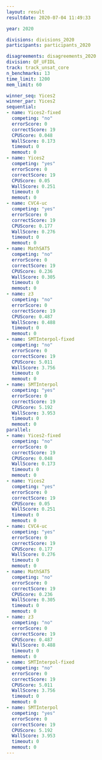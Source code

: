 ```yaml
---
layout: result
resultdate: 2020-07-04 11:49:33

year: 2020

divisions: divisions_2020
participants: participants_2020

disagreements: disagreements_2020
division: QF_UFIDL
track: track_unsat_core
n_benchmarks: 13
time_limit: 1200
mem_limit: 60

winner_seq: Yices2
winner_par: Yices2
sequential:
- name: Yices2-fixed
  competing: "no"
  errorScore: 0
  correctScore: 19
  CPUScore: 0.048
  WallScore: 0.173
  timeout: 0
  memout: 0
- name: Yices2
  competing: "yes"
  errorScore: 0
  correctScore: 19
  CPUScore: 0.05
  WallScore: 0.251
  timeout: 0
  memout: 0
- name: CVC4-uc
  competing: "yes"
  errorScore: 0
  correctScore: 19
  CPUScore: 0.177
  WallScore: 0.276
  timeout: 0
  memout: 0
- name: MathSAT5
  competing: "no"
  errorScore: 0
  correctScore: 19
  CPUScore: 0.236
  WallScore: 0.305
  timeout: 0
  memout: 0
- name: z3
  competing: "no"
  errorScore: 0
  correctScore: 19
  CPUScore: 0.487
  WallScore: 0.488
  timeout: 0
  memout: 0
- name: SMTInterpol-fixed
  competing: "no"
  errorScore: 0
  correctScore: 19
  CPUScore: 5.011
  WallScore: 3.756
  timeout: 0
  memout: 0
- name: SMTInterpol
  competing: "yes"
  errorScore: 0
  correctScore: 19
  CPUScore: 5.192
  WallScore: 3.953
  timeout: 0
  memout: 0
parallel:
- name: Yices2-fixed
  competing: "no"
  errorScore: 0
  correctScore: 19
  CPUScore: 0.048
  WallScore: 0.173
  timeout: 0
  memout: 0
- name: Yices2
  competing: "yes"
  errorScore: 0
  correctScore: 19
  CPUScore: 0.05
  WallScore: 0.251
  timeout: 0
  memout: 0
- name: CVC4-uc
  competing: "yes"
  errorScore: 0
  correctScore: 19
  CPUScore: 0.177
  WallScore: 0.276
  timeout: 0
  memout: 0
- name: MathSAT5
  competing: "no"
  errorScore: 0
  correctScore: 19
  CPUScore: 0.236
  WallScore: 0.305
  timeout: 0
  memout: 0
- name: z3
  competing: "no"
  errorScore: 0
  correctScore: 19
  CPUScore: 0.487
  WallScore: 0.488
  timeout: 0
  memout: 0
- name: SMTInterpol-fixed
  competing: "no"
  errorScore: 0
  correctScore: 19
  CPUScore: 5.011
  WallScore: 3.756
  timeout: 0
  memout: 0
- name: SMTInterpol
  competing: "yes"
  errorScore: 0
  correctScore: 19
  CPUScore: 5.192
  WallScore: 3.953
  timeout: 0
  memout: 0
---
```

